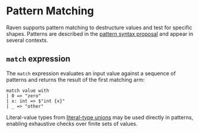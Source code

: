 # Pattern Matching

Raven supports pattern matching to destructure values and test for specific shapes. Patterns are described in the [pattern syntax proposal](proposals/pattern-syntax.md) and appear in several contexts.

## `match` expression

The `match` expression evaluates an input value against a sequence of patterns and returns the result of the first matching arm:

```raven
match value with
| 0 => "zero"
| x: int => $"int {x}"
| _ => "other"
```

Literal-value types from [literal-type unions](proposals/literal-types.md) may be used directly in patterns, enabling exhaustive checks over finite sets of values.

